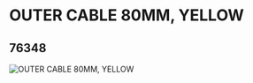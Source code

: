 # OUTER CABLE 80MM, YELLOW
## 76348
![OUTER CABLE 80MM, YELLOW](https://lc-www-live-s.legocdn.com/media/bricks/5/2/4124079.jpg)